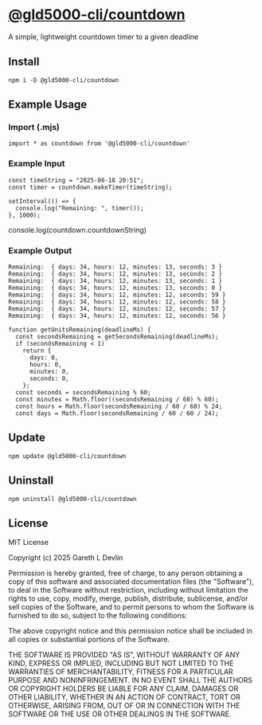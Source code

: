 # [@gld5000-cli/countdown](https://www.npmjs.com/package/@gld5000-cli/countdown)

A simple, lightweight countdown timer to a given deadline

## Install

```
npm i -D @gld5000-cli/countdown
```

## Example Usage

### Import (.mjs)

```
import * as countdown from '@gld5000-cli/countdown'
```

### Example Input

```
const timeString = "2025-08-18 20:51";
const timer = countdown.makeTimer(timeString);

setInterval(() => {
  console.log("Remaining: ", timer());
}, 1000);
```
console.log(countdown.countdownString)
### Example Output

```
Remaining:  { days: 34, hours: 12, minutes: 13, seconds: 3 }
Remaining:  { days: 34, hours: 12, minutes: 13, seconds: 2 }
Remaining:  { days: 34, hours: 12, minutes: 13, seconds: 1 }
Remaining:  { days: 34, hours: 12, minutes: 13, seconds: 0 }
Remaining:  { days: 34, hours: 12, minutes: 12, seconds: 59 }
Remaining:  { days: 34, hours: 12, minutes: 12, seconds: 58 }
Remaining:  { days: 34, hours: 12, minutes: 12, seconds: 57 }
Remaining:  { days: 34, hours: 12, minutes: 12, seconds: 56 }

function getUnitsRemaining(deadlineMs) {
  const secondsRemaining = getSecondsRemaining(deadlineMs);
  if (secondsRemaining < 1)
    return {
      days: 0,
      hours: 0,
      minutes: 0,
      seconds: 0,
    };
  const seconds = secondsRemaining % 60;
  const minutes = Math.floor((secondsRemaining / 60) % 60);
  const hours = Math.floor(secondsRemaining / 60 / 60) % 24;
  const days = Math.floor(secondsRemaining / 60 / 60 / 24);
```

## Update

```
npm update @gld5000-cli/countdown
```

## Uninstall

```
npm uninstall @gld5000-cli/countdown
```

## License

MIT License

Copyright (c) 2025 Gareth L Devlin

Permission is hereby granted, free of charge, to any person obtaining a copy
of this software and associated documentation files (the "Software"), to deal
in the Software without restriction, including without limitation the rights
to use, copy, modify, merge, publish, distribute, sublicense, and/or sell
copies of the Software, and to permit persons to whom the Software is
furnished to do so, subject to the following conditions:

The above copyright notice and this permission notice shall be included in all
copies or substantial portions of the Software.

THE SOFTWARE IS PROVIDED "AS IS", WITHOUT WARRANTY OF ANY KIND, EXPRESS OR
IMPLIED, INCLUDING BUT NOT LIMITED TO THE WARRANTIES OF MERCHANTABILITY,
FITNESS FOR A PARTICULAR PURPOSE AND NONINFRINGEMENT. IN NO EVENT SHALL THE
AUTHORS OR COPYRIGHT HOLDERS BE LIABLE FOR ANY CLAIM, DAMAGES OR OTHER
LIABILITY, WHETHER IN AN ACTION OF CONTRACT, TORT OR OTHERWISE, ARISING FROM,
OUT OF OR IN CONNECTION WITH THE SOFTWARE OR THE USE OR OTHER DEALINGS IN THE
SOFTWARE.
